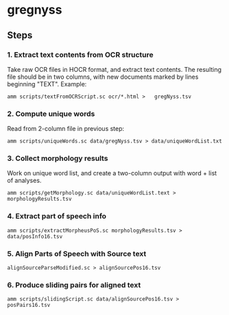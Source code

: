 # gregnyss



## Steps


### 1. Extract text contents from OCR structure

Take raw OCR files in HOCR format, and extract text contents.
The resulting file should be in two columns, with new documents marked by lines beginning "TEXT".  Example:

    amm scripts/textFromOCRScript.sc ocr/*.html >   gregNyss.tsv



### 2. Compute unique words

Read from 2-column file in previous step:

    amm scripts/uniqueWords.sc data/gregNyss.tsv > data/uniqueWordList.txt



### 3. Collect morphology results

Work on unique word list, and create a two-column output with word + list of analyses.

    amm scripts/getMorphology.sc data/uniqueWordList.text > morphologyResults.tsv



### 4. Extract part of speech info

    amm scripts/extractMorpheusPoS.sc morphologyResults.tsv > data/posInfo16.tsv

### 5. Align Parts of Speech with Source text

    alignSourceParseModified.sc > alignSourcePos16.tsv

### 6. Produce sliding pairs for aligned text

    amm scripts/slidingScript.sc data/alignSourcePos16.tsv > posPairs16.tsv
